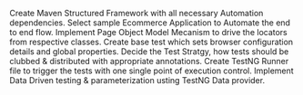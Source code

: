 Create Maven Structured Framework with all necessary Automation dependencies.
Select sample Ecommerce Application to Automate the end to end flow. 
Implement Page Object Model Mecanism to drive the locators from respective classes. 
Create base test which sets browser configuration details and global properties.
Decide the Test Stratgy, how tests should be clubbed & distributed with appropriate annotations. 
Create TestNG Runner file to trigger the tests with one single point of execution control. 
Implement Data Driven testing & parameterization usting TestNG Data provider.
